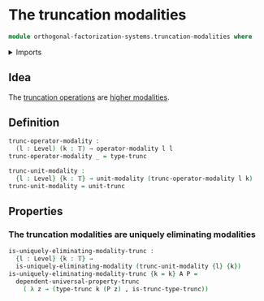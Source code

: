 # The truncation modalities

```agda
module orthogonal-factorization-systems.truncation-modalities where
```

<details><summary>Imports</summary>

```agda
open import foundation.dependent-pair-types
open import foundation.truncation-levels
open import foundation.truncations
open import foundation.universe-levels

open import orthogonal-factorization-systems.modal-operators
open import orthogonal-factorization-systems.uniquely-eliminating-modalities
```

</details>

## Idea

The [truncation operations](foundation.truncations.md) are
[higher modalities](orthogonal-factorization-systems.higher-modalities.md).

## Definition

```agda
trunc-operator-modality :
  (l : Level) (k : 𝕋) → operator-modality l l
trunc-operator-modality _ = type-trunc

trunc-unit-modality :
  {l : Level} {k : 𝕋} → unit-modality (trunc-operator-modality l k)
trunc-unit-modality = unit-trunc
```

## Properties

### The truncation modalities are uniquely eliminating modalities

```agda
is-uniquely-eliminating-modality-trunc :
  {l : Level} {k : 𝕋} →
  is-uniquely-eliminating-modality (trunc-unit-modality {l} {k})
is-uniquely-eliminating-modality-trunc {k = k} A P =
  dependent-universal-property-trunc
    ( λ z → (type-trunc k (P z) , is-trunc-type-trunc))
```

